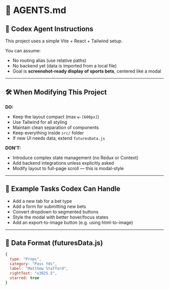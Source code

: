 # 🤖 AGENTS.md

## 🔧 Codex Agent Instructions

This project uses a simple Vite + React + Tailwind setup.

You can assume:

- No routing alias (use relative paths)
- No backend yet (data is imported from a local file)
- Goal is **screenshot-ready display of sports bets**, centered like a modal

---

## 🛠️ When Modifying This Project

**DO:**

- Keep the layout compact (max `w-[600px]`)
- Use Tailwind for all styling
- Maintain clean separation of components
- Keep everything inside `src/` folder
- If new UI needs data, extend `futuresData.js`

**DON’T:**

- Introduce complex state management (no Redux or Context)
- Add backend integrations unless explicitly asked
- Modify layout to full-page scroll — this is modal-style

---

## 🤖 Example Tasks Codex Can Handle

- Add a new tab for a bet type
- Add a form for submitting new bets
- Convert dropdown to segmented buttons
- Style the modal with better hover/focus states
- Add an export-to-image button (e.g. using html-to-image)

---

## 🔄 Data Format (futuresData.js)

```js
{
  type: "Props",
  category: "Pass Yds",
  label: "Matthew Stafford",
  rightText: "o3825.5",
  starred: true
}
```
